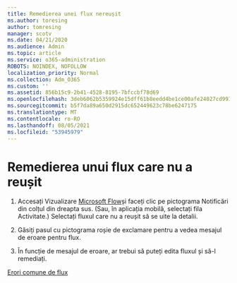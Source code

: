 ```yaml
---
title: Remedierea unei flux nereușit
ms.author: toresing
author: tomresing
manager: scotv
ms.date: 04/21/2020
ms.audience: Admin
ms.topic: article
ms.service: o365-administration
ROBOTS: NOINDEX, NOFOLLOW
localization_priority: Normal
ms.collection: Adm_O365
ms.custom: ''
ms.assetid: 856b15c9-2b41-4528-8195-7bfccbf78d69
ms.openlocfilehash: 3deb6062b5359924e15dff61b8eedd4be1ce00afe24027cd9917271bd5bbe48d
ms.sourcegitcommit: b5f7da89a650d2915dc652449623c78be6247175
ms.translationtype: MT
ms.contentlocale: ro-RO
ms.lasthandoff: 08/05/2021
ms.locfileid: "53945979"
---
```

# <a name="fix-a-flow-that-failed"></a>Remedierea unui flux care nu a reușit

1. Accesați Vizualizare [Microsoft Flow](https://flow.microsoft.com/)și faceți clic pe pictograma Notificări din colțul din dreapta sus. (Sau, în aplicația mobilă, selectați fila Activitate.) Selectați fluxul care nu a reușit să se uite la detalii.
    
2. Găsiți pasul cu pictograma roșie de exclamare pentru a vedea mesajul de eroare pentru flux.
    
3. În funcție de mesajul de eroare, ar trebui să puteți edita fluxul și să-l remediați. 
    
[Erori comune de flux](https://go.microsoft.com/fwlink/?linkid=872110)
  

